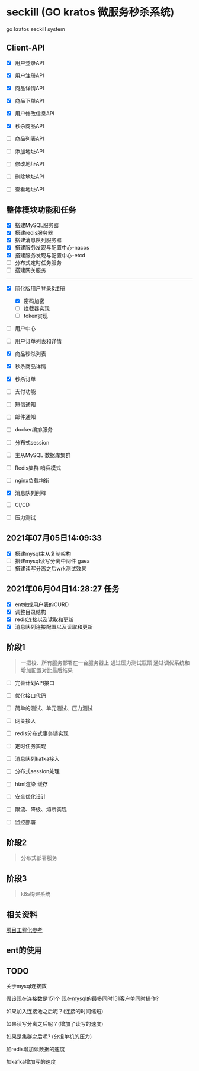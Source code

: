 # seckill (GO kratos 微服务秒杀系统)

go kratos seckill system


## Client-API

- [x] 用户登录API
- [x] 用户注册API
- [x] 商品详情API
- [x] 商品下单API
- [x] 用户修改信息API
- [x] 秒杀商品API
- [ ] 商品列表API
- [ ] 添加地址API
- [ ] 修改地址API
- [ ] 删除地址API
- [ ] 查看地址API


## 整体模块功能和任务

- [x] 搭建MySQL服务器
- [x] 搭建redis服务器
- [x] 搭建消息队列服务器
- [x] 搭建服务发现与配置中心-nacos
- [x] 搭建服务发现与配置中心-etcd
- [ ] 分布式定时任务服务
- [ ] 搭建网关服务

-----

- [x] 简化版用户登录&注册
  - [x] 密码加密
  - [ ] 拦截器实现
  - [ ] token实现
- [ ] 用户中心
- [ ] 用户订单列表和详情
- [x] 商品秒杀列表
- [x] 秒杀商品详情
- [x] 秒杀订单
- [ ] 支付功能
- [ ] 短信通知
- [ ] 邮件通知

- [ ] docker编排服务
- [ ] 分布式session
- [ ] 主从MySQL 数据库集群
- [ ] Redis集群 哨兵模式
- [ ] nginx负载均衡
- [x] 消息队列削峰
- [ ] CI/CD
- [ ] 压力测试

## 2021年07月05日14:09:33

- [x] 搭建mysql主从复制架构
- [ ] 搭建mysql读写分离中间件 gaea
- [ ] 搭建读写分离之后wrk测试效果

## 2021年06月04日14:28:27 任务

- [x] ent完成用户表的CURD
- [x] 调整目录结构
- [x] redis连接以及读取和更新
- [x] 消息队列连接配置以及读取和更新

## 阶段1

> 一把梭、所有服务部署在一台服务器上 通过压力测试瓶顶 通过调优系统和增加配置对比最后结果

- [ ] 完善计划API接口
- [ ] 优化接口代码
- [ ] 简单的测试、单元测试、压力测试


- [ ] 网关接入
- [ ] redis分布式事务锁实现
- [ ] 定时任务实现
- [ ] 消息队列kafka接入


- [ ] 分布式session处理
- [ ] html渲染 缓存


- [ ] 安全优化设计
- [ ] 限流、降级、熔断实现
- [ ] 监控部署

## 阶段2

> 分布式部署服务


## 阶段3

> k8s构建系统


## 相关资料

[项目工程化参考](https://github.com/go-kratos/beer-shop)


## ent的使用

## TODO

关于mysql连接数

假设现在连接数是151个 现在mysql的最多同时151客户单同时操作?

如果加入连接池之后呢？(连接的时间缩短)

如果读写分离之后呢？(增加了读写的速度)

如果是集群之后呢? (分担单机的压力)

加redis增加读数据的速度

加kafka增加写的速度
